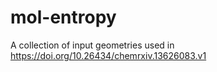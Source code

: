 # mol-entropy
A collection of input geometries used in https://doi.org/10.26434/chemrxiv.13626083.v1
